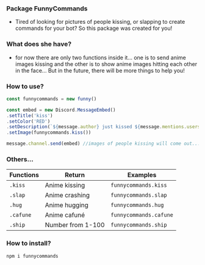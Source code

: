 ### Package FunnyCommands
- Tired of looking for pictures of people kissing, or slapping to create commands for your bot? So this package was created for you!


### What does she have?
- for now there are only two functions inside it... one is to send anime images kissing and the other is to show anime images hitting each other in the face... But in the future, there will be more things to help you!

### How to use?
```js
const funnycommands = new funny()

const embed = new Discord.MessageEmbed()
.setTitle('kiss')
.setColor('RED')
.setDescription(`${message.author} just kissed ${message.mentions.users.first()}`)
.setImage(funnycommands.kiss())

message.channel.send(embed) //images of people kissing will come out...
```

### Others...

  Functions    | Return       |  Examples
------------ | ------------ | ------------
`.kiss`    | Anime kissing  | `funnycommands.kiss`
`.slap`     | Anime crashing | `funnycommands.slap`
`.hug`     | Anime hugging  | `funnycommands.hug`
`.cafune`  | Anime cafuné   | `funnycommands.cafune`
`.ship`    | Number from 1-100 | `funnycommands.ship`



### How to install?
```js
npm i funnycommands
```
